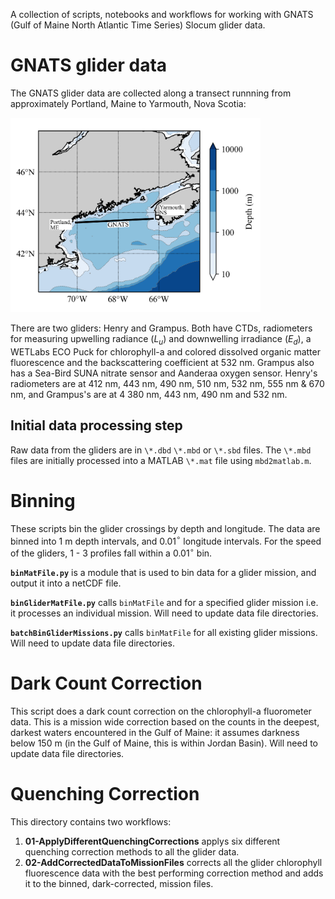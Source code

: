A collection of scripts, notebooks and workflows for working with GNATS (Gulf of Maine North Atlantic Time Series) Slocum glider data.

# GNATS glider data

The GNATS glider data are collected along a transect runnning from approximately Portland, Maine to Yarmouth, Nova Scotia:

<img src="files/GNATS-GoM.png" width="400">

There are two gliders: Henry and Grampus. Both have CTDs, radiometers for measuring upwelling radiance ($L_u$) and downwelling irradiance ($E_d$), a WETLabs ECO Puck for chlorophyll-a and colored dissolved organic matter fluorescence and the backscattering coefficient at 532 nm. Grampus also has a Sea-Bird SUNA nitrate sensor and Aanderaa oxygen sensor. Henry's radiometers are at 412 nm, 443 nm, 490 nm, 510 nm, 532 nm, 555 nm & 670 nm, and Grampus's are at 4 380 nm, 443 nm, 490 nm and 532 nm.

## Initial data processing step

Raw data from the gliders are in `\*.dbd` `\*.mbd` or `\*.sbd` files. The `\*.mbd` files are initially processed into a MATLAB `\*.mat` file using `mbd2matlab.m`. 

# Binning

These scripts bin the glider crossings by depth and longitude. The data are binned into 1 m depth intervals, and 0.01$^\circ$ longitude intervals. For the speed of the gliders, 1 - 3 profiles fall within a 0.01$^\circ$ bin. 

**`binMatFile.py`** is a module that is used to bin data for a glider mission, and output it into a netCDF file. 

**`binGliderMatFile.py`** calls `binMatFile` and for a specified glider mission i.e. it processes an individual mission. Will need to update data file directories.

**`batchBinGliderMissions.py`** calls `binMatFile` for all existing glider missions. Will need to update data file directories.

# Dark Count Correction

This script does a dark count correction on the chlorophyll-a fluorometer data. This is a mission wide correction based on the counts in the deepest, darkest waters encountered in the Gulf of Maine: it assumes darkness below 150 m (in the Gulf of Maine, this is within Jordan Basin). Will need to update data file directories.

# Quenching Correction

This directory contains two workflows:

1. **01-ApplyDifferentQuenchingCorrections** applys six different quenching correction methods to all the glider data.
2. **02-AddCorrectedDataToMissionFiles** corrects all the glider chlorophyll fluorescence data with the best performing correction method and adds it to the binned, dark-corrected, mission files.
